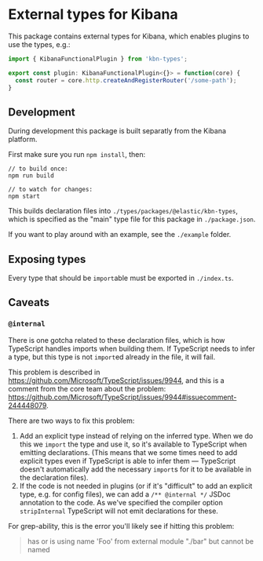 # External types for Kibana

This package contains external types for Kibana, which enables plugins to use
the types, e.g.:

```ts
import { KibanaFunctionalPlugin } from 'kbn-types';

export const plugin: KibanaFunctionalPlugin<{}> = function(core) {
  const router = core.http.createAndRegisterRouter('/some-path');
}
```

## Development

During development this package is built separatly from the Kibana platform.

First make sure you run `npm install`, then:

```
// to build once:
npm run build

// to watch for changes:
npm start
```

This builds declaration files into `./types/packages/@elastic/kbn-types`, which
is specified as the "main" type file for this package in `./package.json`.

If you want to play around with an example, see the `./example` folder.

## Exposing types

Every type that should be `import`able must be exported in `./index.ts`.

## Caveats

### `@internal`

There is one gotcha related to these declaration files, which is how TypeScript
handles imports when building them. If TypeScript needs to infer a type, but
this type is not `import`ed already in the file, it will fail.

This problem is described in https://github.com/Microsoft/TypeScript/issues/9944,
and this is a comment from the core team about the problem:
https://github.com/Microsoft/TypeScript/issues/9944#issuecomment-244448079.

There are two ways to fix this problem:

1. Add an explicit type instead of relying on the inferred type. When we do this
   we `import` the type and use it, so it's available to TypeScript when
   emitting declarations. (This means that we some times need to add explicit
   types even if TypeScript is able to infer them — TypeScript doesn't
   automatically add the necessary `import`s for it to be available in the
   declaration files).
2. If the code is not needed in plugins (or if it's "difficult" to add an
   explicit type, e.g. for config files), we can add a `/** @internal */`
   JSDoc annotation to the code. As we've specified the compiler option
   `stripInternal` TypeScript will not emit declarations for these.

For grep-ability, this is the error you'll likely see if hitting this problem:

> has or is using name 'Foo' from external module "./bar" but cannot be named
